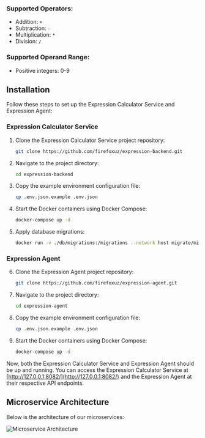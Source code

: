 ### Supported Operators:
- Addition: `+`
- Subtraction: `-`
- Multiplication: `*`
- Division: `/`

### Supported Operand Range:
- Positive integers: 0-9

## Installation

Follow these steps to set up the Expression Calculator Service and Expression Agent:

### Expression Calculator Service

1. Clone the Expression Calculator Service project repository:

    ```bash
    git clone https://github.com/firefoxuz/expression-backend.git
    ```

2. Navigate to the project directory:

    ```bash
    cd expression-backend
    ```

3. Copy the example environment configuration file:

    ```bash
    cp .env.json.example .env.json
    ```

4. Start the Docker containers using Docker Compose:

    ```bash
    docker-compose up -d
    ```

5. Apply database migrations:

    ```bash
    docker run -v ./db/migrations:/migrations --network host migrate/migrate -path=/migrations/ -database postgres://expression_user:expression_password@localhost:5432/expression_db?sslmode=disable up
    ```

### Expression Agent

6. Clone the Expression Agent project repository:

    ```bash
    git clone https://github.com/firefoxuz/expression-agent.git
    ```

7. Navigate to the project directory:

    ```bash
    cd expression-agent
    ```

8. Copy the example environment configuration file:

    ```bash
    cp .env.json.example .env.json
    ```

9. Start the Docker containers using Docker Compose:

    ```bash
    docker-compose up -d
    ```

Now, both the Expression Calculator Service and Expression Agent should be up and running. You can access the Expression Calculator Service at [http://127.0.0.1:8082/](http://127.0.0.1:8082/) and the Expression Agent at their respective API endpoints.

## Microservice Architecture

Below is the architecture of our microservices:

![Microservice Architecture](https://i.imgur.com/GPWQPvn.png)